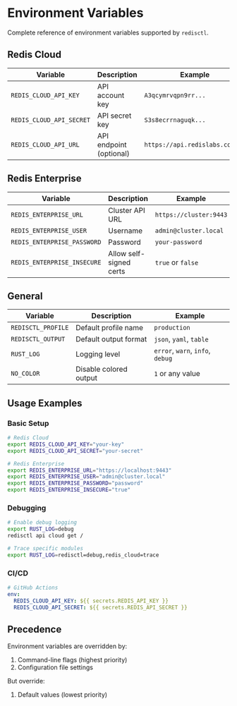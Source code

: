 # Environment Variables

Complete reference of environment variables supported by `redisctl`.

## Redis Cloud

| Variable | Description | Example |
|----------|-------------|---------|
| `REDIS_CLOUD_API_KEY` | API account key | `A3qcymrvqpn9rr...` |
| `REDIS_CLOUD_API_SECRET` | API secret key | `S3s8ecrrnaguqk...` |
| `REDIS_CLOUD_API_URL` | API endpoint (optional) | `https://api.redislabs.com/v1` |

## Redis Enterprise

| Variable | Description | Example |
|----------|-------------|---------|
| `REDIS_ENTERPRISE_URL` | Cluster API URL | `https://cluster:9443` |
| `REDIS_ENTERPRISE_USER` | Username | `admin@cluster.local` |
| `REDIS_ENTERPRISE_PASSWORD` | Password | `your-password` |
| `REDIS_ENTERPRISE_INSECURE` | Allow self-signed certs | `true` or `false` |

## General

| Variable | Description | Example |
|----------|-------------|---------|
| `REDISCTL_PROFILE` | Default profile name | `production` |
| `REDISCTL_OUTPUT` | Default output format | `json`, `yaml`, `table` |
| `RUST_LOG` | Logging level | `error`, `warn`, `info`, `debug` |
| `NO_COLOR` | Disable colored output | `1` or any value |

## Usage Examples

### Basic Setup

```bash
# Redis Cloud
export REDIS_CLOUD_API_KEY="your-key"
export REDIS_CLOUD_API_SECRET="your-secret"

# Redis Enterprise
export REDIS_ENTERPRISE_URL="https://localhost:9443"
export REDIS_ENTERPRISE_USER="admin@cluster.local"
export REDIS_ENTERPRISE_PASSWORD="password"
export REDIS_ENTERPRISE_INSECURE="true"
```

### Debugging

```bash
# Enable debug logging
export RUST_LOG=debug
redisctl api cloud get /

# Trace specific modules
export RUST_LOG=redisctl=debug,redis_cloud=trace
```

### CI/CD

```yaml
# GitHub Actions
env:
  REDIS_CLOUD_API_KEY: ${{ secrets.REDIS_API_KEY }}
  REDIS_CLOUD_API_SECRET: ${{ secrets.REDIS_API_SECRET }}
```

## Precedence

Environment variables are overridden by:
1. Command-line flags (highest priority)
2. Configuration file settings

But override:
1. Default values (lowest priority)